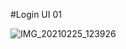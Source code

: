 #Login UI 01

![IMG_20210225_123926](https://user-images.githubusercontent.com/57843701/109113683-d216a100-7766-11eb-85ee-5ed04b47f89e.jpg)

